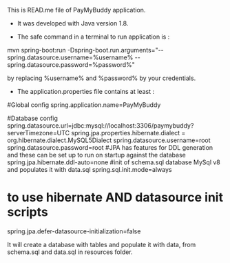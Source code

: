 This is READ.me file of PayMyBuddy application.


- It was developed with Java version 1.8.


- The safe command in a terminal to run application is :

mvn spring-boot:run -Dspring-boot.run.arguments="--spring.datasource.username=%username% --spring.datasource.password=%password%"

by replacing %username% and %password% by your credentials.


- The application.properties file contains at least :

#Global config
spring.application.name=PayMyBuddy

#Database config
spring.datasource.url=jdbc:mysql://localhost:3306/paymybuddy?serverTimezone=UTC
spring.jpa.properties.hibernate.dialect = org.hibernate.dialect.MySQL5Dialect
spring.datasource.username=root
spring.datasource.password=root
#JPA has features for DDL generation and these can be set up to run on startup against the database
spring.jpa.hibernate.ddl-auto=none
#init of schema.sql database MySql v8 and populates it with data.sql
spring.sql.init.mode=always
# to use hibernate AND datasource init scripts
spring.jpa.defer-datasource-initialization=false


It will create a database with tables and populate it with data, from schema.sql and data.sql in resources folder.

